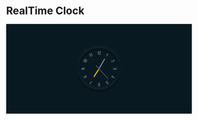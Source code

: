 # RealTime Clock 
![alt text](https://github.com/ShaileshS237/clock/blob/master/output.png?raw=true)

